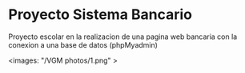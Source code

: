 # Proyecto Sistema Bancario
Proyecto escolar en la realizacion de una pagina web bancaria con la conexion a una base de datos (phpMyadmin)

<images: "/VGM photos/1.png" >
